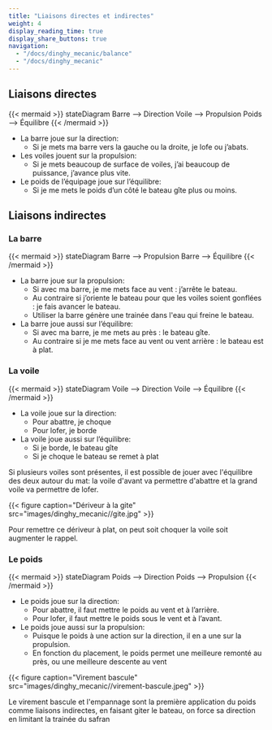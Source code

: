 ```yaml
---
title: "Liaisons directes et indirectes"
weight: 4
display_reading_time: true
display_share_buttons: true
navigation:
  - "/docs/dinghy_mecanic/balance"
  - "/docs/dinghy_mecanic"
---
```

## Liaisons directes
{{< mermaid >}}
stateDiagram
    Barre --> Direction
    Voile --> Propulsion
    Poids --> Équilibre
{{< /mermaid >}}

* La barre joue sur la direction:
    * Si je mets ma barre vers la gauche ou la droite, je lofe ou j’abats.
* Les voiles jouent sur la propulsion:
    * Si je mets beaucoup de surface de voiles, j’ai beaucoup de puissance, j’avance plus vite.
* Le poids de l’équipage joue sur l’équilibre:
    * Si je me mets le poids d’un côté le bateau gîte plus ou moins.

## Liaisons indirectes

### La barre
{{< mermaid >}}
stateDiagram
    Barre --> Propulsion
    Barre --> Équilibre
{{< /mermaid >}}

* La barre joue sur la propulsion:
    * Si avec ma barre, je me mets face au vent : j’arrête le bateau.
    * Au contraire si j’oriente le bateau pour que les voiles soient gonflées : je fais avancer le bateau.
    * Utiliser la barre génère une trainée dans l'eau qui freine le bateau.
* La barre joue aussi sur l’équilibre:
    * Si avec ma barre, je me mets au près : le bateau gîte.
    * Au contraire si je me mets face au vent ou vent arrière : le bateau est à plat.

### La voile
{{< mermaid >}}
stateDiagram
    Voile --> Direction
    Voile --> Équilibre
{{< /mermaid >}}

* La voile joue sur la direction:
    * Pour abattre, je choque
    * Pour lofer, je borde
* La voile joue aussi sur l’équilibre:
    * Si je borde, le bateau gîte
    * Si je choque le bateau se remet à plat

Si plusieurs voiles sont présentes, il est possible de jouer avec l'équilibre des deux autour du mat:
la voile d'avant va permettre d'abattre et la grand voile va permettre de lofer.

{{< figure caption="Dériveur à la gite" src="images/dinghy_mecanic//gite.jpg" >}}

Pour remettre ce dériveur à plat, on peut soit choquer la voile soit augmenter le rappel.

### Le poids
{{< mermaid >}}
stateDiagram
    Poids --> Direction
    Poids --> Propulsion
{{< /mermaid >}}

* Le poids joue sur la direction:
    * Pour abattre, il faut mettre le poids au vent et à l’arrière.
    * Pour lofer, il faut mettre le poids sous le vent et à l’avant.
* Le poids joue aussi sur la propulsion:
    * Puisque le poids à une action sur la direction, il en a une sur la propulsion.
    * En fonction du placement, le poids permet une meilleure remonté au près, ou une meilleure descente au vent

{{< figure caption="Virement bascule" src="images/dinghy_mecanic//virement-bascule.jpeg" >}}

Le virement bascule et l'empannage sont la première application du poids comme liaisons indirectes, en faisant giter le bateau, on force sa direction en limitant la trainée du safran
